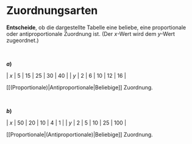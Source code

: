 <!--
version:  0.0.1

language: de

@style
input {
    text-align: center;
}

.flex-container {
    display: flex;
    flex-wrap: wrap;
    align-items: stretch;
    gap: 20px;
}

.flex-child {
    flex: 1;
    min-width: 350px;
    margin-right: 20px;
}

@media (max-width: 400px) {
    .flex-child {
        flex: 100%;
        margin-right: 0;
    }
}
@end

formula: \carry   \textcolor{red}{\scriptsize #1}
formula: \digit   \rlap{\carry{#1}}\phantom{#2}#2
formula: \permil  \text{‰}

import: https://raw.githubusercontent.com/LiaTemplates/Tikz-Jax/main/README.md

script: https://cdn.jsdelivr.net/gh/LiaTemplates/Tikz-Jax@main/dist/index.js


tags: Zuordnung, Proportional, Antiproportional, beliebige Zuordnung, sehr leicht, sehr niedrig, Angeben

comment: Um was für eine Zuordnung handelt es sich?

author: Martin Lommatzsch

-->




# Zuordnungsarten

**Entscheide**, ob die dargestellte Tabelle eine beliebe, eine proportionale oder antiproportionale Zuordnung ist. (Der $x$-Wert wird dem $y$-Wert zugeordnet.)

<br>

__$a)\;\;$__

<!-- data-type="none" -->
|  $x$  |  5  |  15  |  25  |  30  |  40  |
|  $y$  |  2  |  6   |  10  |  12  |  16  |

[[(Proportionale)|Antiproportionale|Beliebige]] Zuordnung.

<br>

__$b)\;\;$__

<!-- data-type="none" -->
|  $x$  |  50  |  20  |  10  |  4   |  1  |
|  $y$  |  2   |  5   |  10  |  25  |  100  |

[[Proportionale|(Antiproportionale)|Beliebige]] Zuordnung.

<br>
<br>
<br>
<br>
<br>
<br>
<br>
<br>